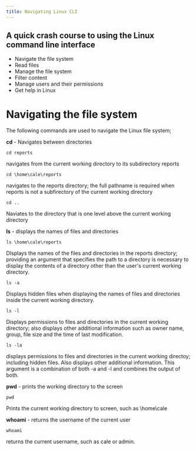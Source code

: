 ```yaml
---
title: Navigating Linux CLI
---
```

## A quick crash course to using the Linux command line interface

- Navigate the file system
- Read files
- Manage the file system
- Filter content
- Manage users and their permissions
- Get help in Linux

# Navigating the file system

The following commands are used to navigate the Linux file system;

**cd** - Navigates between directories

	cd reports
navigates from the current working directory to its subdirectory reports

	cd \home\cale\reports
navigates to the reports directory; the full pathname is required when reports is not a subfirectory of the current working directory

	cd ..
Naviates to the directory that is one level above the current working directory

**ls** - displays the names of files and directories

	ls \home\cale\reports
DIsplays the names of the files and directories in the reports directory; providing an argument that specifies the path to a directory is necessary to display the contents of a directory other than the user's current working directory.

	ls -a
Displays hidden files when displaying the names of files and directories inside the current working directory.

	ls -l
Displays permissions to files and directories in the current working directory; also displays other additional information such as owner name, group, file size and the time of last modification.

	ls -la
displays permissions to files and directories in the current working directoy; including hidden files. Also displays other additional information. This argument is a combination of both -a and -l and combines the output of both.

**pwd** - prints the working directory to the screen

	pwd
Prints the current working directory to screen, such as \home\cale

**whoami** - returns the username of the current user

	whoami
returns the current username, such as cale or admin.